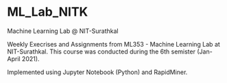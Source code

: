 # ML_Lab_NITK
Machine Learning Lab @ NIT-Surathkal

Weekly Execrises and Assignments from ML353 - Machine Learning Lab at NIT-Surathkal. This course was conducted during the 6th semister (Jan-April 2021). 

Implemented using Jupyter Notebook (Python) and RapidMiner.
